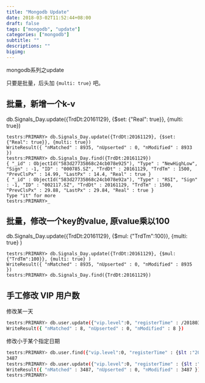 ```yaml
---
title: "Mongodb Update"
date: 2018-03-02T11:52:44+08:00
draft: false
tags: ["mongodb", "update"]
categories: ["mongodb"]
subtitle: ""
descriptions: ""
bigimg:
---
```


mongodb系列之update

只要是批量，后头加 `{multi: true}` 吧。

## 批量，新增一个k-v

db.Signals_Day.update({TrdDt:20161129}, {$set: {"Real": true}}, {multi: true})

    testrs:PRIMARY> db.Signals_Day.update({TrdDt:20161129}, {$set: {"Real": true}}, {multi: true})
    WriteResult({ "nMatched" : 8935, "nUpserted" : 0, "nModified" : 8933 })
    testrs:PRIMARY> db.Signals_Day.find({TrdDt:20161129})
    { "_id" : ObjectId("583d27735868c24cb078e925"), "Type" : "NewHighLow", "Sign" : -1, "ID" : "000785.SZ", "TrdDt" : 20161129, "TrdTm" : 1500, "PrevClsPx" : 14.99, "LastPx" : 14.4, "Real" : true }
    { "_id" : ObjectId("583d27735868c24cb078e92a"), "Type" : "RSI", "Sign" : -1, "ID" : "002117.SZ", "TrdDt" : 20161129, "TrdTm" : 1500, "PrevClsPx" : 29.88, "LastPx" : 29.84, "Real" : true }
    Type "it" for more
    testrs:PRIMARY>_


## 批量，修改一个key的value, 原value乘以100

db.Signals_Day.update({TrdDt:20161129}, {$mul: {"TrdTm":100}}, {multi: true} )

    testrs:PRIMARY> db.Signals_Day.update({TrdDt:20161129}, {$mul: {"TrdTm":100}}, {multi: true} )
    WriteResult({ "nMatched" : 8935, "nUpserted" : 0, "nModified" : 8935 })
    testrs:PRIMARY> db.Signals_Day.find({TrdDt:20161129})

## 手工修改 VIP 用户数

修改某一天

```bash
testrs:PRIMARY> db.user.update({"vip.level":0, "registerTime" : /20180317/}, {$set: {"vip" : { "level" : 1, "value" : "会员", "createTime" : "20180317010101", "endTime" : "20180417235959" }}}, { multi: 1})
WriteResult({ "nMatched" : 8, "nUpserted" : 0, "nModified" : 8 })
```

修改小于某个指定日期

```bash
testrs:PRIMARY> db.user.find({"vip.level":0, "registerTime" : {$lt :"20180317000000"}}).count()
3487
testrs:PRIMARY> db.user.update({"vip.level":0, "registerTime" : {$lt :"20180317000000"}}, {$set: {"vip" : { "level" : 1, "value" : "会员", "createTime" : "20180316010101", "endTime" : "20180516235959" }}}, { multi: 1})
WriteResult({ "nMatched" : 3487, "nUpserted" : 0, "nModified" : 3487 })
testrs:PRIMARY>
```



##
